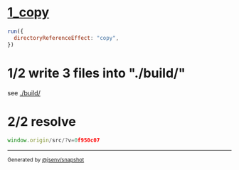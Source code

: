 # [1_copy](../../new_url_directory.test.mjs#L34)

```js
run({
  directoryReferenceEffect: "copy",
})
```

# 1/2 write 3 files into "./build/"

see [./build/](./build/)

# 2/2 resolve

```js
window.origin/src/?v=0f950c07
```

---

<sub>
  Generated by <a href="https://github.com/jsenv/core/tree/main/packages/tooling/snapshot">@jsenv/snapshot</a>
</sub>
